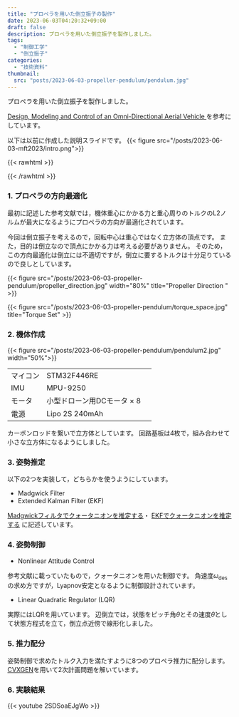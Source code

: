 ```yaml
---
title: "プロペラを用いた倒立振子の製作"
date: 2023-06-03T04:20:32+09:00
draft: false
description: プロペラを用いた倒立振子を製作しました。
tags:
  - "制御工学"
  - "倒立振子"
categories:
  - "技術資料"
thumbnail:
  src: "posts/2023-06-03-propeller-pendulum/pendulum.jpg"
---
```


プロペラを用いた倒立振子を製作しました。

<!--more-->

[Design, Modeling and Control of an Omni-Directional Aerial Vehicle ](https://flyingmachinearena.org/wp-content/publications/2016/breIEEE16.pdf)を参考にしています。

以下は以前に作成した説明スライドです。
{{< figure src="/posts/2023-06-03-mft2023/intro.png">}}

{{< rawhtml >}}
<script src="https://cdnjs.cloudflare.com/ajax/libs/mathjax/2.7.4/MathJax.js?config=TeX-AMS-MML_HTMLorMML"></script>
<script type="text/x-mathjax-config">
    MathJax.Hub.Config({tex2jax: {inlineMath: [['$','$'], ['\\(','\\)']]}});
</script>
{{< /rawhtml >}}

### 1. プロペラの方向最適化
最初に記述した参考文献では，機体重心にかかる力と重心周りのトルクのL2ノルムが最大になるようにプロペラの方向が最適化されています。

今回は倒立振子を考えるので，回転中心は重心ではなく立方体の頂点です。
また，目的は倒立なので頂点にかかる力は考える必要がありません。
そのため，この方向最適化は倒立には不適切ですが，倒立に要するトルクは十分足りているので良しとしています。

{{< figure src="/posts/2023-06-03-propeller-pendulum/propeller_direction.jpg" width="80%" title="Propeller Direction " >}}

{{< figure src="/posts/2023-06-03-propeller-pendulum/torque_space.jpg" title="Torque Set" >}}

### 2. 機体作成
{{< figure src="/posts/2023-06-03-propeller-pendulum/pendulum2.jpg" width="50%">}}

|    |       |
| ---- |----|
|  マイコン  | STM32F446RE |
|  IMU  |  MPU-9250 |
|  モータ |   小型ドローン用DCモータ × 8　|
|  電源  |  Lipo 2S 240mAh  |

カーボンロッドを繋いで立方体としています。
回路基板は4枚で，組み合わせて小さな立方体になるようにしました。


### 3. 姿勢推定
以下の2つを実装して，どちらかを使うようにしています。
- Madgwick Filter
- Extended Kalman Filter (EKF)

[Madgwickフィルタでクォータニオンを推定する](Madgwickフィルタでクォータニオンを推定する)・
[EKFでクォータニオンを推定する](https://teruru-52.github.io/post/2023-07-19-ekf-quaternion/)
に記述しています。

### 4. 姿勢制御
- Nonlinear Attitude Control

参考文献に載っていたもので，クォータニオンを用いた制御です。
角速度$\omega_{\text{des}}$の求め方ですが，Lyapnov安定となるように制御設計されています。

- Linear Quadratic Regulator (LQR) 

実際にはLQRを用いています。
辺倒立では，状態をピッチ角$\theta$とその速度$\dot\theta$として状態方程式を立て，倒立点近傍で線形化しました。

### 5. 推力配分
姿勢制御で求めたトルク入力を満たすように8つのプロペラ推力に配分します。
[CVXGEN](https://cvxgen.com/docs/index.html)を用いて2次計画問題を解いています。

### 6. 実験結果
{{< youtube 2SDSoaEJgWo >}}
